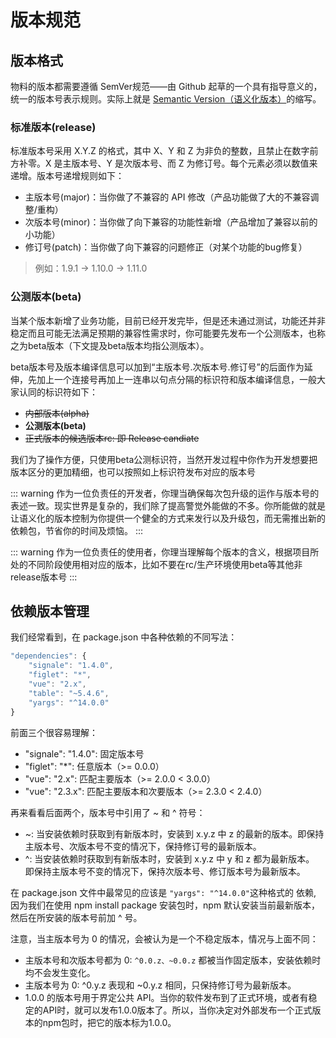 # 版本规范


## 版本格式
物料的版本都需要遵循 SemVer规范——由 Github 起草的一个具有指导意义的，统一的版本号表示规则。实际上就是 [Semantic Version（语义化版本）](https://semver.org/lang/zh-CN/)的缩写。

### 标准版本(release)

标准版本号采用 X.Y.Z 的格式，其中 X、Y 和 Z 为非负的整数，且禁止在数字前方补零。X 是主版本号、Y 是次版本号、而 Z 为修订号。每个元素必须以数值来递增。版本号递增规则如下：

- 主版本号(major)：当你做了不兼容的 API 修改（产品功能做了大的不兼容调整/重构）
- 次版本号(minor)：当你做了向下兼容的功能性新增（产品增加了兼容以前的小功能）
- 修订号(patch)：当你做了向下兼容的问题修正（对某个功能的bug修复）

> 例如：1.9.1 -> 1.10.0 -> 1.11.0


### 公测版本(beta)

当某个版本新增了业务功能，目前已经开发完毕，但是还未通过测试，功能还并非稳定而且可能无法满足预期的兼容性需求时，你可能要先发布一个公测版本，也称之为beta版本（下文提及beta版本均指公测版本）。

beta版本号及版本编译信息可以加到“主版本号.次版本号.修订号”的后面作为延伸，先加上一个连接号再加上一连串以句点分隔的标识符和版本编译信息，一般大家认同的标识符如下：

- ~~内部版本(alpha)~~
- **公测版本(beta)**
- ~~正式版本的候选版本rc: 即 Release candiate~~

我们为了操作方便，只使用beta公测标识符，当然开发过程中你作为开发想要把版本区分的更加精细，也可以按照如上标识符发布对应的版本号

::: warning
作为一位负责任的开发者，你理当确保每次包升级的运作与版本号的表述一致。现实世界是复杂的，我们除了提高警觉外能做的不多。你所能做的就是让语义化的版本控制为你提供一个健全的方式来发行以及升级包，而无需推出新的依赖包，节省你的时间及烦恼。
:::

::: warning
作为一位负责任的使用者，你理当理解每个版本的含义，根据项目所处的不同阶段使用相对应的版本，比如不要在rc/生产环境使用beta等其他非release版本号
:::


## 依赖版本管理

我们经常看到，在 package.json 中各种依赖的不同写法：
```javascript
"dependencies": {
    "signale": "1.4.0",
    "figlet": "*",
    "vue": "2.x",
    "table": "~5.4.6",
    "yargs": "^14.0.0"
}
```

前面三个很容易理解：

- "signale": "1.4.0": 固定版本号
- "figlet": "*": 任意版本（>= 0.0.0）
- "vue": "2.x": 匹配主要版本（>= 2.0.0 < 3.0.0）
- "vue": "2.3.x": 匹配主要版本和次要版本（>= 2.3.0 < 2.4.0）

再来看看后面两个，版本号中引用了 ~ 和 ^ 符号：

- ~: 当安装依赖时获取到有新版本时，安装到 x.y.z 中 z 的最新的版本。即保持主版本号、次版本号不变的情况下，保持修订号的最新版本。
- ^: 当安装依赖时获取到有新版本时，安装到 x.y.z 中 y 和 z 都为最新版本。 即保持主版本号不变的情况下，保持次版本号、修订版本号为最新版本。


在 package.json 文件中最常见的应该是 `"yargs": "^14.0.0"`这种格式的 依赖, 因为我们在使用 npm install package 安装包时，npm 默认安装当前最新版本，然后在所安装的版本号前加 ^ 号。

注意，当主版本号为 0 的情况，会被认为是一个不稳定版本，情况与上面不同：

- 主版本号和次版本号都为 0: `^0.0.z、~0.0.z` 都被当作固定版本，安装依赖时均不会发生变化。
- 主版本号为 0: ^0.y.z 表现和 ~0.y.z 相同，只保持修订号为最新版本。
- 1.0.0 的版本号用于界定公共 API。当你的软件发布到了正式环境，或者有稳定的API时，就可以发布1.0.0版本了。所以，当你决定对外部发布一个正式版本的npm包时，把它的版本标为1.0.0。


